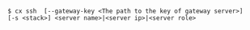 <!-- layout:code post: ssh_usage -->

```

$ cx ssh  [--gateway-key <The path to the key of gateway server>]    [-s <stack>] <server name>|<server ip>|<server role>

```
